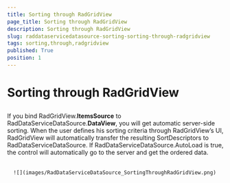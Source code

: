 ```yaml
---
title: Sorting through RadGridView
page_title: Sorting through RadGridView
description: Sorting through RadGridView
slug: raddataservicedatasource-sorting-sorting-through-radgridview
tags: sorting,through,radgridview
published: True
position: 1
---
```


# Sorting through RadGridView



## 

If you bind RadGridView.__ItemsSource__ to RadDataServiceDataSource.__DataView__, you will get automatic server-side sorting. When the user defines his sorting criteria through RadGridView’s UI, RadGridView will automatically transfer the resulting SortDescriptors to RadDataServiceDataSource. If RadDataServiceDataSource.AutoLoad is true, the control will automatically go to the server and get the ordered data. 




         
      ![](images/RadDataServiceDataSource_SortingThroughRadGridView.png)


